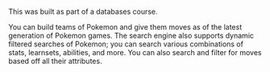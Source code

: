 This was built as part of a databases course.

You can build teams of Pokemon and give them moves as of the latest generation of Pokemon games. The search engine also supports dynamic filtered searches of Pokemon; you can search various combinations of stats, learnsets, abilities, and more. You can also search and filter for moves based off all their attributes. 

